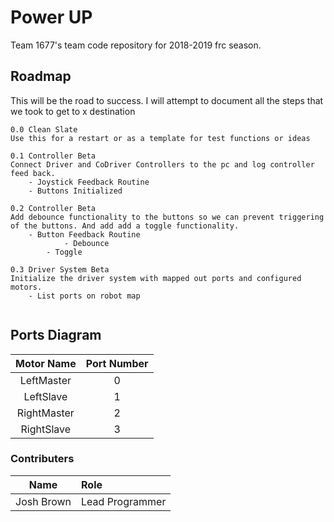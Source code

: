 # Power UP
Team 1677's team code repository for 2018-2019 frc season.

## Roadmap
This will be the road to success. I will attempt to document all the steps that we took to get to x destination

```
0.0 Clean Slate
Use this for a restart or as a template for test functions or ideas

0.1 Controller Beta 
Connect Driver and CoDriver Controllers to the pc and log controller feed back.
	- Joystick Feedback Routine
	- Buttons Initialized
	
0.2 Controller Beta
Add debounce functionality to the buttons so we can prevent triggering of the buttons. And add add a toggle functionality.
	- Button Feedback Routine
        	- Debounce
		- Toggle

0.3 Driver System Beta
Initialize the driver system with mapped out ports and configured motors.
	- List ports on robot map
	

```

## Ports Diagram 
| Motor Name  | Port Number |
| :--------:  | :---------: |
| LeftMaster  | 0           |
| LeftSlave   | 1           |
| RightMaster | 2           |
| RightSlave  | 3           |

### Contributers
| Name        | Role             |
| :---------: | :--------------- |
| Josh Brown  | Lead Programmer  |
